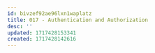 ```yaml
---
id: bivzef92ae96lxn1waplatz
title: 017 - Authentication and Authorization
desc: ''
updated: 1717428153341
created: 1717428142616
---
```

